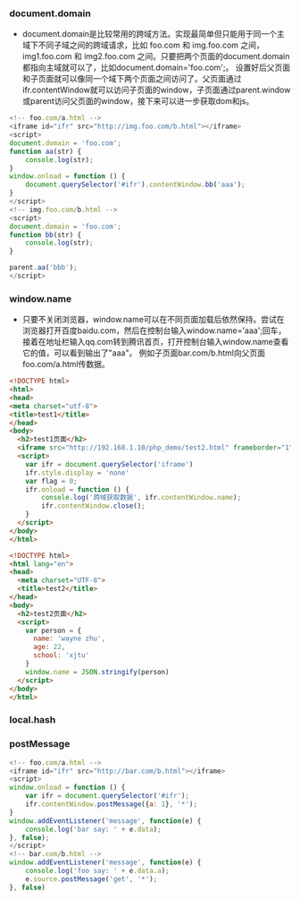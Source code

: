 ### document.domain
 - document.domain是比较常用的跨域方法。实现最简单但只能用于同一个主域下不同子域之间的跨域请求，比如 foo.com 和 img.foo.com 之间，img1.foo.com 和 img2.foo.com 之间。只要把两个页面的document.domain都指向主域就可以了，比如document.domain='foo.com';。
设置好后父页面和子页面就可以像同一个域下两个页面之间访问了。父页面通过ifr.contentWindow就可以访问子页面的window，子页面通过parent.window或parent访问父页面的window，接下来可以进一步获取dom和js。
```js
<!-- foo.com/a.html -->
<iframe id="ifr" src="http://img.foo.com/b.html"></iframe>
<script>
document.domain = 'foo.com';
function aa(str) {
    console.log(str);
}
window.onload = function () {
    document.querySelector('#ifr').contentWindow.bb('aaa');
}
</script>
<!-- img.foo.com/b.html -->
<script>
document.domain = 'foo.com';
function bb(str) {
    console.log(str);
}

parent.aa('bbb');
</script>
```
### window.name
- 只要不关闭浏览器，window.name可以在不同页面加载后依然保持。尝试在浏览器打开百度baidu.com，然后在控制台输入window.name='aaa';回车，接着在地址栏输入qq.com转到腾讯首页，打开控制台输入window.name查看它的值，可以看到输出了"aaa"。
例如子页面bar.com/b.html向父页面foo.com/a.html传数据。
```html
<!DOCTYPE html>
<html>
<head>
<meta charset="utf-8">
<title>test1</title>
</head>
<body>
  <h2>test1页面</h2>
  <iframe src="http://192.168.1.10/php_demo/test2.html" frameborder="1"></iframe>
  <script>
    var ifr = document.querySelector('iframe')
    ifr.style.display = 'none'
    var flag = 0;
    ifr.onload = function () {
        console.log('跨域获取数据', ifr.contentWindow.name);
        ifr.contentWindow.close();
    }
  </script>
</body>
</html>

<!DOCTYPE html>
<html lang="en">
<head>
  <meta charset="UTF-8">
  <title>test2</title>
</head>
<body>
  <h2>test2页面</h2>
  <script>
    var person = {
      name: 'wayne zhu',
      age: 22,
      school: 'xjtu'
    }
    window.name = JSON.stringify(person)
  </script>
</body>
</html>
```

### local.hash

### postMessage
```js
<!-- foo.com/a.html -->
<iframe id="ifr" src="http://bar.com/b.html"></iframe>
<script>
window.onload = function () {
    var ifr = document.querySelector('#ifr');
    ifr.contentWindow.postMessage({a: 1}, '*');
}
window.addEventListener('message', function(e) {
    console.log('bar say: ' + e.data);
}, false);
</script>
<!-- bar.com/b.html -->
window.addEventListener('message', function(e) {
    console.log('foo say: ' + e.data.a);
    e.source.postMessage('get', '*');
}, false)
```
